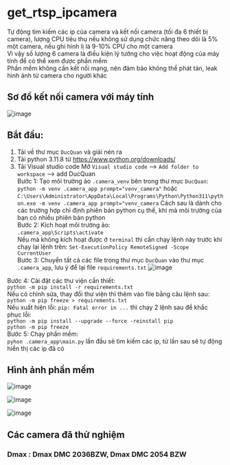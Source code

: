 # get_rtsp_ipcamera
Tự động tìm  kiếm các ip của camera và kết nối camera (tối đa 6 thiết bị camera), lượng CPU tiêu thụ nếu không sử dụng chức năng theo dõi là 5% một camera, nếu ghi hình lị là 9-10% CPU cho một camera  
Vì vậy số lượng 6 camera là điều kiện lý tưởng cho việc hoạt động của máy tính để có thể xem được phần mềm  
Phần mềm không cần kết nối mạng, nên đảm bảo không thể phát tán, leak hình ảnh từ camera cho người khác  
## Sơ đồ kết nối camera với máy tính  
![image](https://github.com/NguyenDucQuan12/get_rtsp_ipcamera/assets/68120446/6baf559c-2890-4456-8e28-071cb6d8e8e5)

## Bắt đầu:
1. Tải về thư mục `DucQuan` và giải nén ra
2. Tải python 3.11.8 từ https://www.python.org/downloads/
3. Tải Visual studio code 
Mở `Visual studio code` --> `Add folder to workspace` --> add DucQuan  
Bước 1: Tạo môi trường ảo `.camera_venv` bên trong thư mục `DucQuan`:  
`python -m venv .camera_app prompt="venv_camera"` hoặc `C:\Users\Administrator\AppData\Local\Programs\Python\Python311\python.exe -m venv .camera_app prompt="venv_camera` Cách sau là dành cho các trường hợp chỉ định phiên bản python cụ thể, khi mà môi trường của bạn có nhiều phiên bản python  
Bước 2: Kích hoạt môi trường ảo:  
`.camera_app\Scripts\activate`  
Nếu mà không kích hoạt được ở `terminal` thì cần chạy lệnh này trước khi chạy lại lệnh trên: `Set-ExecutionPolicy RemoteSigned -Scope CurrentUser`  
Bước 3: Chuyển tất cả các file trong thư mục `DucQuan` vào thư mục `.camera_app`, lưu ý để lại file `requirements.txt`
![image](https://github.com/NguyenDucQuan12/get_rtsp_ipcamera/assets/68120446/0ea8d330-d6f8-41cb-bb96-a9e181996355)

Bước 4: Cài đặt các thư viện cần thiết:  
`python -m pip install -r requirements.txt`  
Nếu có chỉnh sửa, thay đổi thư viện thì thêm vào file bằng câu lệnh sau: `python -m pip freeze > requirements.txt`  
Nếu xuất hiện lỗi: `pip: Fatal error in ...` thì chạy 2 lệnh sau để khắc phục lỗi:  
`python -m pip install --upgrade --force -reinstall pip`  
`python -m pip freeze`  
Bước 5: Chạy phần mềm:  
`pyhon .camera_app\main.py`  lần đầu sẽ tìm kiếm các ip, từ lần sau sẽ tự động hiển thị các ip đã có
## Hình ảnh phần mềm  
![image](https://github.com/NguyenDucQuan12/get_rtsp_ipcamera/assets/68120446/122f2c81-7c38-48c8-a0fc-07a209fd27bc)

![image](https://github.com/NguyenDucQuan12/get_rtsp_ipcamera/assets/68120446/39b22eb6-b92b-4af1-a773-947caf1f6446)

![image](https://github.com/NguyenDucQuan12/get_rtsp_ipcamera/assets/68120446/3254b7fd-804d-4431-b1ae-0303ecca56f3)

## Các camera đã thử nghiệm  
### Dmax : Dmax DMC 2036BZW, Dmax DMC 2054 BZW

